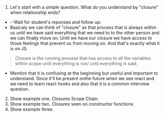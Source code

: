 1. Let's start with a simple question. What do you understand by "closure" when relationship ends?
* --Wait for student's reponses and follow up:
* Basicaly we can think of "closure" as that process that is always within us until we have said everything that we need to to the other person and we can finally move on. Until we have our closure we have access to those feelings that prevent us from moving on. And that's exactly what it is on JS.
> Closure is the running process that has access to all the variables within scope until everything is run/ until everything is said.

* Mention that it is confusing at the beginning but useful and important to understand. Since it'll be present onthe future when we see react and we need to learn react hooks and also that it is a common interview question.

2. Show example one. Closures Scope Chain.
3. Show example two. Closures seen on constructor functions
4. Show example three.

